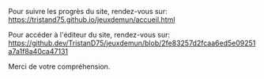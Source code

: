 Pour suivre les progrès du site, rendez-vous sur:                                        
https://tristand75.github.io/jeuxdemun/accueil.html

Pour accéder à l'éditeur du site, rendez-vous sur: 
https://github.dev/TristanD75/jeuxdemun/blob/2fe83257d2fcaa6ed5e09251a7a1f8a40ca47131

Merci de votre compréhension.
